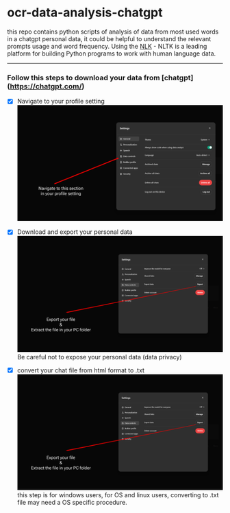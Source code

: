 # ocr-data-analysis-chatgpt
this repo contains python scripts of analysis of data from most used words in a chatgpt personal data, it could be helpful to understand the relevant prompts usage and word frequency.
Using the [NLK](https://www.nltk.org/) - NLTK is a leading platform for building Python programs to work with human language data.

---

### Follow this steps to download your data from [chatgpt] (https://chatgpt.com/)

- [x] Navigate to your profile setting
![alt text](<img/chat gpt 1.png>)

- [x] Download and export your personal data
![Alt Text](<img/chat gpt 2.png>)
Be careful not to expose your personal data (data privacy)

- [x] convert your chat file from html format to .txt
![Alt Text](<img/chat gpt 2.png>)
this step is for windows users, for OS and linux users, converting to .txt file may need a OS specific procedure.